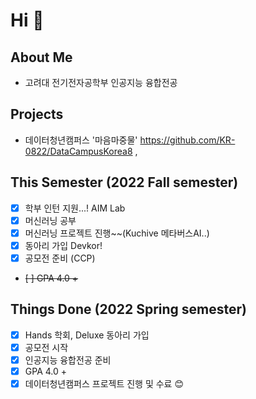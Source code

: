 # Hi 👋
## About Me
- 고려대 전기전자공학부 인공지능 융합전공


## Projects
- 데이터청년캠퍼스 '마음마중물'  https://github.com/KR-0822/DataCampusKorea8 , 

## This Semester (2022 Fall semester)
- [X] 학부 인턴 지원...! AIM Lab
- [X] 머신러닝 공부 
- [X] 머신러닝 프로젝트 진행~~(Kuchive 메타버스AI..)
- [X] 동아리 가입 Devkor!
- [X] 공모전 준비 (CCP)
- ~~[ ] GPA 4.0 +~~

## Things Done (2022 Spring semester)
- [x] Hands 학회, Deluxe 동아리 가입
- [x] 공모전 시작
- [x] 인공지능 융합전공 준비
- [x] GPA 4.0 +
- [x] 데이터청년캠퍼스 프로젝트 진행 및 수료
😊
